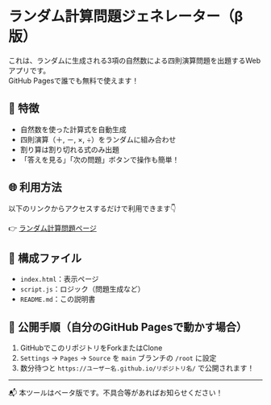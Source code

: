 # ランダム計算問題ジェネレーター（β版）

これは、ランダムに生成される3項の自然数による四則演算問題を出題するWebアプリです。  
GitHub Pagesで誰でも無料で使えます！

## 🔢 特徴

- 自然数を使った計算式を自動生成
- 四則演算（＋, －, ×, ÷）をランダムに組み合わせ
- 割り算は割り切れる式のみ出題
- 「答えを見る」「次の問題」ボタンで操作も簡単！

## 🌐 利用方法

以下のリンクからアクセスするだけで利用できます👇

👉 [ランダム計算問題ページ](https://SucreauxVanille.github.io/math-practice/)

## 📁 構成ファイル

- `index.html`：表示ページ
- `script.js`：ロジック（問題生成など）
- `README.md`：この説明書

## 🚀 公開手順（自分のGitHub Pagesで動かす場合）

1. GitHubでこのリポジトリをForkまたはClone
2. `Settings` → `Pages` → `Source` を `main` ブランチの `/root` に設定
3. 数分待つと `https://ユーザー名.github.io/リポジトリ名/` で公開されます！

---

📬 本ツールはベータ版です。不具合等があればお知らせください！
